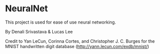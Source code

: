 # NeuralNet

This project is used for ease of use neural networking.

By Denali Srivastava & Lucas Lee

Credit to Yan LeCun, Corinna Cortes, and Christopher J. C. Burges for the
MNIST handwritten digit database (http://yann.lecun.com/exdb/mnist/)
